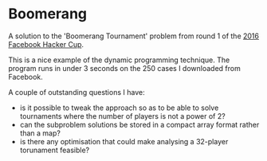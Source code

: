 # Boomerang
A solution to the 'Boomerang Tournament' problem from round 1 of the [2016 Facebook Hacker Cup](https://www.facebook.com/hackercup/problem/1424196571244550/). 

This is a nice example of the dynamic programming technique. The program runs in under 3 seconds on the 250 cases I downloaded from Facebook.

A couple of outstanding questions I have:
* is it possible to tweak the approach so as to be able to solve tournaments where the number of players is not a power of 2?
* can the subproblem solutions be stored in a compact array format rather than a map?
* is there any optimisation that could make analysing a 32-player torunament feasible?
